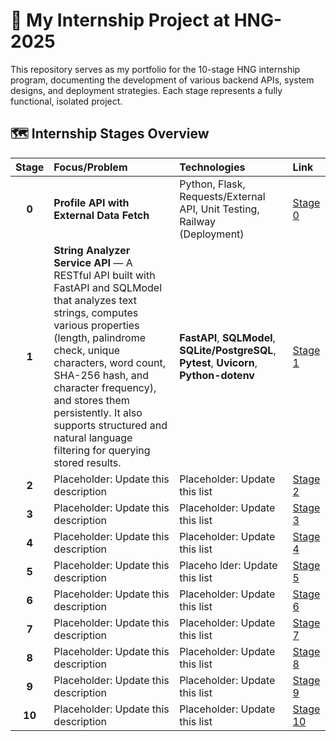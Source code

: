 # 🚀 My Internship Project at HNG-2025

This repository serves as my portfolio for the 10-stage HNG internship program, documenting the development of various backend APIs, system designs, and deployment strategies. Each stage represents a fully functional, isolated project.

## 🗺️ Internship Stages Overview

| Stage | Focus/Problem | Technologies | Link |
| :---: | :--- | :--- | :--- |
| **0** | **Profile API with External Data Fetch** | Python, Flask, Requests/External API, Unit Testing, Railway (Deployment) | [Stage 0](Stage-0) |
| **1** | **String Analyzer Service API** — A RESTful API built with FastAPI and SQLModel that analyzes text strings, computes various properties (length, palindrome check, unique characters, word count, SHA-256 hash, and character frequency), and stores them persistently. It also supports structured and natural language filtering for querying stored results. | **FastAPI**, **SQLModel**, **SQLite/PostgreSQL**, **Pytest**, **Uvicorn**, **Python-dotenv** | [Stage 1](Stage-1) |
| **2** | Placeholder: Update this description | Placeholder: Update this list | [Stage 2](Stage-2) |
| **3** | Placeholder: Update this description | Placeholder: Update this list | [Stage 3](Stage-3) |
| **4** | Placeholder: Update this description | Placeholder: Update this list | [Stage 4](Stage-4) |
| **5** | Placeholder: Update this description | Placeho  lder: Update this list | [Stage 5](Stage-5) |
| **6** | Placeholder: Update this description | Placeholder: Update this list | [Stage 6](Stage-6) |
| **7** | Placeholder: Update this description | Placeholder: Update this list | [Stage 7](Stage-7) |
| **8** | Placeholder: Update this description | Placeholder: Update this list | [Stage 8](Stage-8) |
| **9** | Placeholder: Update this description | Placeholder: Update this list | [Stage 9](Stage-9) |
| **10** | Placeholder: Update this description | Placeholder: Update this list | [Stage 10](Stage-10) |

